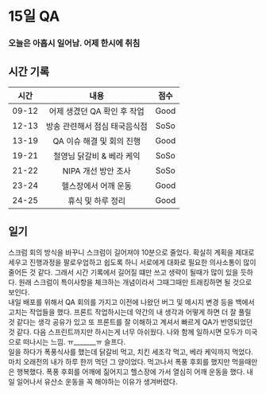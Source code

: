 # 15일 QA 

### 오늘은 아홉시 일어남. 어제 한시에 취침

## 시간 기록 
|시간|내용|점수|
|:-:|:-:|:-:|
|09-12|어제 생겼던 QA 확인 후 작업|Good|
|12-13|방송 관련해서 점심 태국음식점|SoSo|
|13-19|QA 이슈 해결 및 회의 진행|Good|
|19-21|철영님 닭갈비 & 베라 케익|SoSo|
|21-22|NIPA 개선 방안 조사|SoSo|
|23-24|헬스장에서 어깨 운동|Good|
|24-25|휴식 및 하루 정리|Good|

## 일기
스크럼 회의 방식을 바꾸니 스크럼이 길어져야 10분으로 줄었다. 확실히 계획을 제대로 세우고 진행과정을 팔로우업하고 쉽도록 하니 서로에게 대화로 필요한 의사소통이 많이 줄어든 것 같다. 그래서 시간 기록에서 길어질 떄만 쓰고 생략이 될때가 많이 있을 듯하다. 원래 스크럼이 특이사항을 체크하는 개념이라서 그때그때만 트래킹하면 될 것으로 보인다.  
내일 배포를 위해서 QA 회의를 가지고 이전에 나왔던 버그 및 메시지 변경 등을 백에서 고치는 작업들을 했다. 프론트 작업하시는데 약간의 내 생각과 어떻게 하면 더 잘 풀릴 것 같다는 생각 공유가 있고 또 프론트를 잘 이해하고 계셔서 빠르게 QA가 반영되었던 것 같다. 다음 스프린트까지만 하시는게 너무 아쉬웠다. 나와 함께 일하시면 모두가 미국으로 떠나시는 느낌. ㅠ_______ㅠ 슬프다.  
일을 하다가 폭풍식사를 했는데 닭갈비 먹고, 치킨 세조각 먹고, 베라 케익까지 먹었다. 마치 오래전의 내가 하루 한끼 먹던 그 양이었다. 먹고나서 폭풍 후회를 했지만 먹을때만은 행복했다. 폭풍 후회를 어깨에 짊어지고 헬스장에 가서 열심히 어깨 운동을 했다. 내일 일어나서 유산소 운동을 꼭 해야하는 이유가 생겨버렸다.